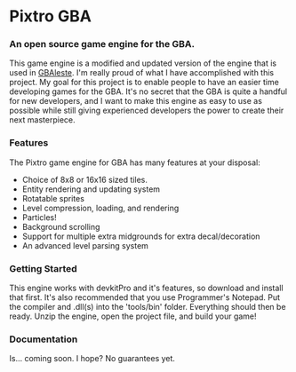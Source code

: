 # Pixtro GBA
### An open source game engine for the GBA.
This game engine is a modified and updated version of the engine that is used in [GBAleste](https://github.com/IsaGoodFriend/Celeste-For-GBA).  I'm really proud of what I have accomplished with this project.  My goal for this project is to enable people to have an easier time developing games for the GBA.  It's no secret that the GBA is quite a handful for new developers, and I want to make this engine as easy to use as possible while still giving experienced developers the power to create their next masterpiece.


### Features
The Pixtro game engine for GBA has many features at your disposal:
- Choice of 8x8 or 16x16 sized tiles.
- Entity rendering and updating system
- Rotatable sprites
- Level compression, loading, and rendering
- Particles!
- Background scrolling
- Support for multiple extra midgrounds for extra decal/decoration
- An advanced level parsing system

### Getting Started

This engine works with devkitPro and it's features, so download and install that first.  It's also recommended that you use Programmer's Notepad.
Put the compiler and .dll(s) into the 'tools/bin' folder.  Everything should then be ready.  Unzip the engine, open the project file, and build your game!

### Documentation

Is... coming soon.  I hope?  No guarantees yet.
